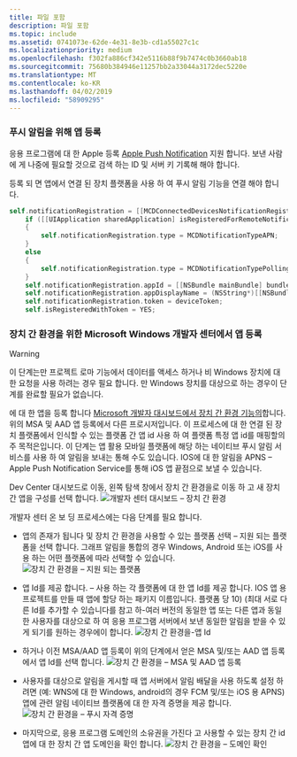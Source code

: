 ```yaml
---
title: 파일 포함
description: 파일 포함
ms.topic: include
ms.assetid: 0741073e-62de-4e31-8e3b-cd1a55027c1c
ms.localizationpriority: medium
ms.openlocfilehash: f302fa886cf342e5116b88f9b7474c0b3660ab18
ms.sourcegitcommit: 75680b384946e11257bb2a33044a3172dec5220e
ms.translationtype: MT
ms.contentlocale: ko-KR
ms.lasthandoff: 04/02/2019
ms.locfileid: "58909295"
---
```

### <a name="register-your-app-for-push-notifications"></a>푸시 알림을 위해 앱 등록

응용 프로그램에 대 한 Apple 등록 [Apple Push Notification](https://developer.apple.com/notifications/) 지원 합니다. 보낸 사람에 게 나중에 필요할 것으로 검색 하는 ID 및 서버 키 기록해 해야 합니다.

등록 되 면 앱에서 연결 된 장치 플랫폼을 사용 하 여 푸시 알림 기능을 연결 해야 합니다.

```ObjectiveC
self.notificationRegistration = [[MCDConnectedDevicesNotificationRegistration alloc] init];
    if ([[UIApplication sharedApplication] isRegisteredForRemoteNotifications])
    {
        self.notificationRegistration.type = MCDNotificationTypeAPN;
    }
    else
    {
        self.notificationRegistration.type = MCDNotificationTypePolling;
    }
    self.notificationRegistration.appId = [[NSBundle mainBundle] bundleIdentifier];
    self.notificationRegistration.appDisplayName = (NSString*)[[NSBundle mainBundle] objectForInfoDictionaryKey:@"CFBundleDisplayName"];
    self.notificationRegistration.token = deviceToken;
    self.isRegisteredWithToken = YES;
```

### <a name="register-your-app-in-microsoft-windows-dev-center-for-cross-device-experiences"></a>장치 간 환경을 위한 Microsoft Windows 개발자 센터에서 앱 등록

> [!WARNING]
> 이 단계는만 프로젝트 로마 기능에서 데이터를 액세스 하거나 비 Windows 장치에 대 한 요청을 사용 하려는 경우 필요 합니다. 만 Windows 장치를 대상으로 하는 경우이 단계를 완료할 필요가 없습니다.

에 대 한 앱을 등록 합니다 [Microsoft 개발자 대시보드에서 장치 간 환경 기능의](https://developer.microsoft.com/dashboard/crossplatform/web)합니다. 위의 MSA 및 AAD 앱 등록에서 다른 프로시저입니다. 이 프로세스에 대 한 연결 된 장치 플랫폼에서 인식할 수 있는 플랫폼 간 앱 id 사용 하 여 플랫폼 특정 앱 id를 매핑할의 주 목적은입니다. 이 단계는 앱 활용 모바일 플랫폼에 해당 하는 네이티브 푸시 알림 서비스를 사용 하 여 알림을 보내는 통해 수도 있습니다. IOS에 대 한 알림을 APNS – Apple Push Notification Service를 통해 iOS 앱 끝점으로 보낼 수 있습니다.

Dev Center 대시보드로 이동, 왼쪽 탐색 창에서 장치 간 환경을로 이동 하 고 새 장치 간 앱을 구성를 선택 합니다.
![개발자 센터 대시보드 – 장치 간 환경](../../notifications/media/dev_center_portal/dev_center_portal_1_overview.png)

개발자 센터 온 보 딩 프로세스에는 다음 단계를 필요 합니다.

* 앱의 존재가 됩니다 및 장치 간 환경을 사용할 수 있는 플랫폼 선택 – 지원 되는 플랫폼을 선택 합니다. 그래프 알림을 통합의 경우 Windows, Android 또는 iOS를 사용 하는 어떤 플랫폼에 따라 선택할 수 있습니다. ![장치 간 환경을 – 지원 되는 플랫폼](../../notifications/media/dev_center_portal/dev_center_portal_2_supported_platforms.png)

* 앱 Id를 제공 합니다. – 사용 하는 각 플랫폼에 대 한 앱 Id를 제공 합니다. IOS 앱 용 프로젝트를 만들 때 앱에 할당 하는 패키지 이름입니다. 플랫폼 당 10) (최대 서로 다른 Id를 추가할 수 있습니다를 참고 하-여러 버전의 동일한 앱 또는 다른 앱과 동일한 사용자를 대상으로 하 여 응용 프로그램 서버에서 보낸 동일한 알림을 받을 수 있게 되기를 원하는 경우에이 합니다. ![장치 간 환경을-앱 Id](../../notifications/media/dev_center_portal/dev_center_portal_3_app_ids.png)

* 하거나 이전 MSA/AAD 앱 등록이 위의 단계에서 얻은 MSA 및/또는 AAD 앱 등록에서 앱 Id를 선택 합니다. ![장치 간 환경을 – MSA 및 AAD 앱 등록](../../notifications/media/dev_center_portal/dev_center_portal_4_msa_aad_connections.png)

* 사용자를 대상으로 알림을 게시할 때 앱 서버에서 알림 배달을 사용 하도록 설정 하려면 (예: WNS에 대 한 Windows, android의 경우 FCM 및/또는 iOS 용 APNS) 앱에 관련 알림 네이티브 플랫폼에 대 한 자격 증명을 제공 합니다. ![장치 간 환경을 – 푸시 자격 증명](../../notifications/media/dev_center_portal/dev_center_portal_5_push_credentials.png)

* 마지막으로, 응용 프로그램 도메인의 소유권을 가진다 고 사용할 수 있는 장치 간 id 앱에 대 한 장치 간 앱 도메인을 확인 합니다. ![장치 간 환경을 – 도메인 확인](../../notifications/media/dev_center_portal/dev_center_portal_6_domain_verification.png)

